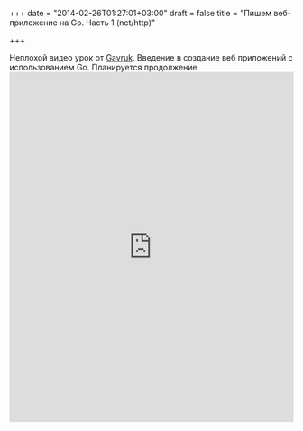 +++
date = "2014-02-26T01:27:01+03:00"
draft = false
title = "Пишем веб-приложение на Go. Часть 1 (net/http)"

+++

Неплохой видео урок от <a href="https://twitter.com/Gavruk">Gavruk</a>. Введение в создание веб приложений с использованием Go. Планируется продолжение <iframe width="100%" height="620" src="http://www.youtube.com/embed/k27Oga3Wmxs" frameborder="0" allowfullscreen></iframe>